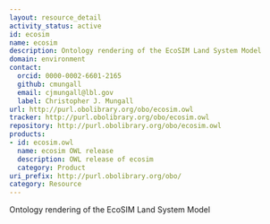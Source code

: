 ```yaml
---
layout: resource_detail
activity_status: active
id: ecosim
name: ecosim
description: Ontology rendering of the EcoSIM Land System Model
domain: environment
contact:
  orcid: 0000-0002-6601-2165
  github: cmungall
  email: cjmungall@lbl.gov
  label: Christopher J. Mungall
url: http://purl.obolibrary.org/obo/ecosim.owl
tracker: http://purl.obolibrary.org/obo/ecosim.owl
repository: http://purl.obolibrary.org/obo/ecosim.owl
products:
- id: ecosim.owl
  name: ecosim OWL release
  description: OWL release of ecosim
  category: Product
uri_prefix: http://purl.obolibrary.org/obo/
category: Resource
---
```


Ontology rendering of the EcoSIM Land System Model
